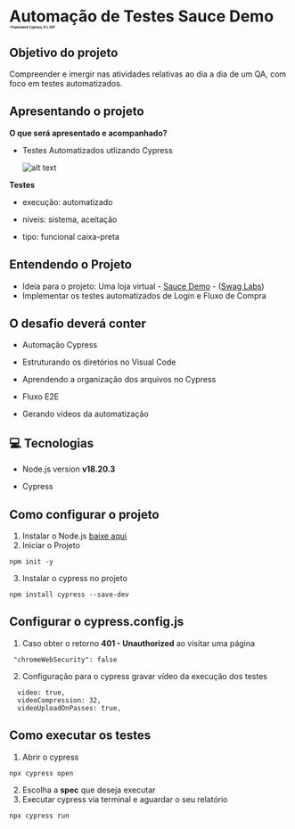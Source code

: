 # Automação de Testes Sauce Demo  <img src="https://www.saucedemo.com/v1/img/Login_Bot_graphic.png" alt="Framework Cypress, 8% OFF" style="zoom:20%;" />

## Objetivo do projeto

Compreender e imergir nas atividades relativas ao dia a dia de um QA, com foco em testes automatizados.

## Apresentando o projeto

**O que será apresentado e acompanhado?**

- Testes Automatizados utlizando Cypress

  ![alt text](imagem/compraProdutos.gif)

**Testes**

- execução: automatizado

- níveis: sistema, aceitação

- tipo: funcional caixa-preta

## Entendendo o Projeto

- Ideia para o projeto: Uma loja virtual - [Sauce Demo](https://www.saucedemo.com/) -  ([Swag Labs]([https://qaxperience.com](https://qaxperience.com/)))
- Implementar os testes automatizados de Login e Fluxo de Compra

## O desafio deverá conter

- Automação Cypress

- Estruturando os diretórios no Visual Code

- Aprendendo a organização dos arquivos no Cypress

- Fluxo E2E

- Gerando vídeos da automatização

## 💻 Tecnologias

- Node.js version **v18.20.3**

- Cypress

  
## Como configurar o projeto

1. Instalar o Node.js [baixe aqui](https://nodejs.org/en/download/source-code)
2. Iniciar o Projeto

```
npm init -y
```
3. Instalar o cypress no projeto
```
npm install cypress --save-dev
```
## Configurar o cypress.config.js
1. Caso obter o retorno **401 - Unauthorized** ao visitar uma página

```
 "chromeWebSecurity": false
```
2. Configuração para o cypress gravar vídeo da execução dos testes
```
  video: true,
  videoCompression: 32,
  videoUploadOnPasses: true,
```
## Como executar os testes

1. Abrir o cypress

```
npx cypress open
```
2. Escolha a **spec** que deseja executar
3. Executar cypress via terminal e aguardar o seu relatório
```
npx cypress run
```



